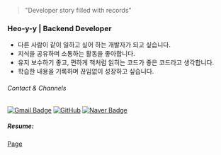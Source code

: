 > "Developer story filled with records"
### Heo-y-y | Backend Developer
- 다른 사람이 같이 일하고 싶어 하는 개발자가 되고 싶습니다.
- 지식을 공유하며 소통하는 활동을 좋아합니다.
- 유지 보수하기 좋고, 편하게 책처럼 읽히는 코드가 좋은 코드라고 생각합니다.
- 학습한 내용을 기록하며 끊임없이 성장하고 싶습니다.
###### Contact & Channels
[![Gmail Badge](https://img.shields.io/badge/Gmail-d14836?style=flat-square&logo=Gmail&logoColor=white&link=mailto:localhost8586@gmail.com)](mailto:localhost8586@gmail.com)
[![GitHub](https://img.shields.io/badge/GitHub-181717.svg?&style=flat-square&logo=github&logoColor=white)](https://github.com/Heo-y-y)
[![Naver Badge](https://img.shields.io/badge/Naver-03C75A?style=flat-square&logo=Naver&logoColor=white&link=mailto:gjdbs2597@naver.com)](mailto:gjdbs2597@naver.com)
##### Resume:
[Page](https://common-mouth-660.notion.site/a40d96927f9246a89f18b7e4de74754b?pvs=4)
